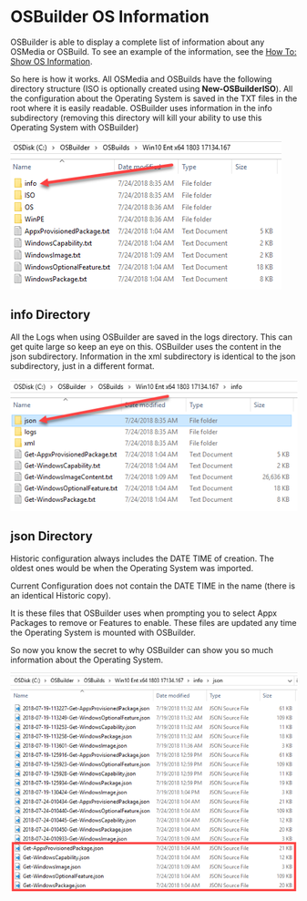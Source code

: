 # OSBuilder OS Information

OSBuilder is able to display a complete list of information about any OSMedia or OSBuild. To see an example of the information, see the [How To: Show OS Information](../how-to/show-osinfo.md).

So here is how it works. All OSMedia and OSBuilds have the following directory structure \(ISO is optionally created using **New-OSBuilderISO**\). All the configuration about the Operating System is saved in the TXT files in the root where it is easily readable. OSBuilder uses information in the info subdirectory \(removing this directory will kill your ability to use this Operating System with OSBuilder\)

![](../../.gitbook/assets/2018-07-24_9-52-58.png)

## info Directory

All the Logs when using OSBuilder are saved in the logs directory. This can get quite large so keep an eye on this. OSBuilder uses the content in the json subdirectory. Information in the xml subdirectory is identical to the json subdirectory, just in a different format.

![](../../.gitbook/assets/2018-07-24_9-56-21.png)

## json Directory

Historic configuration always includes the DATE TIME of creation. The oldest ones would be when the Operating System was imported.

Current Configuration does not contain the DATE TIME in the name \(there is an identical Historic copy\).

It is these files that OSBuilder uses when prompting you to select Appx Packages to remove or Features to enable. These files are updated any time the Operating System is mounted with OSBuilder.

So now you know the secret to why OSBuilder can show you so much information about the Operating System.

![](../../.gitbook/assets/2018-07-24_9-59-21.png)

